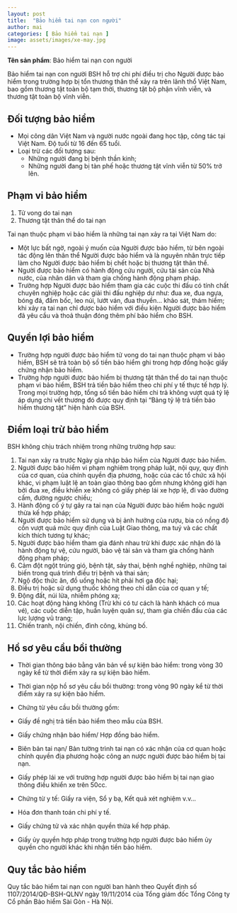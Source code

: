```yaml
---
layout: post
title:  "Bảo hiểm tai nạn con người"
author: mai
categories: [ Bảo hiểm tai nạn ]
image: assets/images/xe-may.jpg
---
```

**Tên sản phẩm**: Bảo hiểm tai nạn con người

Bảo hiểm tai nạn con người BSH hỗ trợ chi phí điều trị cho Người được bảo hiểm trong trường hợp bị tổn thương thân thể xảy ra trên lãnh thổ Việt Nam, bao gồm thương tật toàn bộ tạm thời, thương tật bộ phận vĩnh viễn, và thương​ tật toàn bộ vĩnh viễn.

## Đối tượng bảo hiểm

- Mọi công dân Việt Nam và người nước ngoài đang học tập, công tác tại Việt Nam. Độ tuổi từ 16 đến 65 tuổi.
- Loại trừ các đối tượng sau:
    - Những người đang bị bệnh thần kinh;
    - Những người đang bị tàn phế hoặc thương tật vĩnh viễn từ 50% trở lên.

## Phạm vi bảo hiểm

1. Tử vong do tai nạn
2. Thương tật thân thể do tai nạn

Tai nạn thuộc phạm vi bảo hiểm là những tai nạn xảy ra tại Việt Nam do:

- Một lực bất ngờ, ngoài ý muốn của Người được bảo hiểm, từ bên ngoài tác động lên thân thể Người được bảo hiểm và là nguyên nhân trực tiếp làm cho Người được bảo hiểm bị chết hoặc bị thương tật thân thể.
- Người được bảo hiểm có hành động cứu người, cứu tài sản của Nhà nước, của nhân dân và tham gia chống hành động phạm pháp.
- Trường hợp Người được bảo hiểm tham gia các cuộc thi đấu có tính chất chuyên nghiệp hoặc các giải thi đấu nghiệp dư như: đua xe, đua ngựa, bóng đá, đấm bốc, leo núi, lướt ván, đua thuyền… khảo sát, thám hiểm; khi xảy ra tai nạn chỉ được bảo hiểm với điều kiện Người được bảo hiểm đã yêu cầu và thoả thuận đóng thêm phí bảo hiểm cho BSH.

## Quyền lợi bảo hiểm

- Trường hợp người được bảo hiểm tử vong do tai nạn thuộc phạm vi bảo hiểm, BSH sẽ trả toàn bộ số tiền bảo hiểm ghi trong hợp đồng hoặc giấy chứng nhận bảo hiểm.
- Trường hợp người được bảo hiểm bị thương tật thân thể do tai nạn thuộc phạm vi bảo hiểm, BSH trả tiền bảo hiểm theo chi phí y tế thực tế hợp lý. Trong mọi trường hợp, tổng số tiền bảo hiểm chi trả không vượt quá tỷ lệ áp dụng chi vết thương đó được quy định tại “Bảng tỷ lệ trả tiền bảo hiểm thương tật” hiện hành của BSH.

## Điểm loại trừ bảo hiểm

BSH không chịu trách nhiệm trong những trường hợp sau:

1. Tai nạn xảy ra trước Ngày gia nhập bảo hiểm của Người được bảo hiểm.
2. Người được bảo hiểm vi phạm nghiêm trọng pháp luật, nội quy, quy định của cơ quan, của chính quyền địa phương, hoặc của các tổ chức xã hội khác, vi phạm luật lệ an toàn giao thông bao gồm nhưng không giới hạn bởi đua xe, điều khiển xe không có giấy phép lái xe hợp lệ, đi vào đường cấm, đường ngược chiều;
3. Hành động cố ý tự gây ra tai nạn của Người được bảo hiểm hoặc người thừa kế hợp pháp;
4. Người được bảo hiểm sử dụng và bị ảnh hưởng của rượu, bia có nồng độ cồn vượt quá mức quy định của Luật Giao thông, ma tuý và các chất kích thích tương tự khác;
5. Người được bảo hiểm tham gia đánh nhau trừ khi được xác nhận đó là hành động tự vệ, cứu người, bảo vệ tài sản và tham gia chống hành động phạm pháp;
6. Cảm đột ngột trúng gió, bệnh tật, sảy thai, bệnh nghề nghiệp, những tai biến trong quá trình điều trị bệnh và thai sản;
7. Ngộ độc thức ăn, đồ uống hoặc hít phải hơi ga độc hại;
8. Điều trị hoặc sử dụng thuốc không theo chỉ dẫn của cơ quan y tế;
9. Động đất, núi lửa, nhiễm phóng xạ;
10. Các hoạt động hàng không (Trừ khi có tư cách là hành khách có mua vé), các cuộc diễn tập, huấn luyện quân sự, tham gia chiến đấu của các lực lượng vũ trang;
11. Chiến tranh, nội chiến, đình công, khủng bố.

## Hồ sơ yêu cầu bồi thường

- Thời gian thông báo bằng văn bản về sự kiện bảo hiểm: trong vòng 30 ngày kể từ thời điểm xảy ra sự kiện bảo hiểm.
- Thời gian nộp hồ sơ yêu cầu bồi thường: trong vòng 90 ngày kể từ thời điểm xảy ra sự kiện bảo hiểm.
- Chứng từ yêu cầu bồi thường gồm:

- Giấy đề nghị trả tiền bảo hiểm theo mẫu của BSH.
- Giấy chứng nhận bảo hiểm/ Hợp đồng bảo hiểm.
- Biên bản tai nạn/ Bản tường trình tai nạn có xác nhận của cơ quan hoặc chính quyền địa phương hoặc công an nược người được bảo hiểm bị tai nạn.
- Giấy phép lái xe với trường hợp người được bảo hiểm bị tai nạn giao thông điều khiển xe trên 50cc.
- Chứng từ y tế: Giấy ra viện, Sổ y bạ, Kết quả xét nghiệm v.v…
- Hóa đơn thanh toán chi phí y tế.
- Giấy chứng tử và xác nhận quyền thừa kế hợp pháp.
- Giấy ủy quyền hợp pháp trong trường hợp người được bảo hiểm ủy quyền cho người khác khi nhận tiền bảo hiểm.

## Quy tắc bảo hiểm

Quy tắc bảo hiểm tai nạn con người ban hành theo Quyết định số 1107/2014/QĐ-BSH-QLNV ngày 19/11/2014 của Tổng giám đốc Tổng Công ty Cổ phần Bảo hiểm Sài Gòn - Hà Nội.